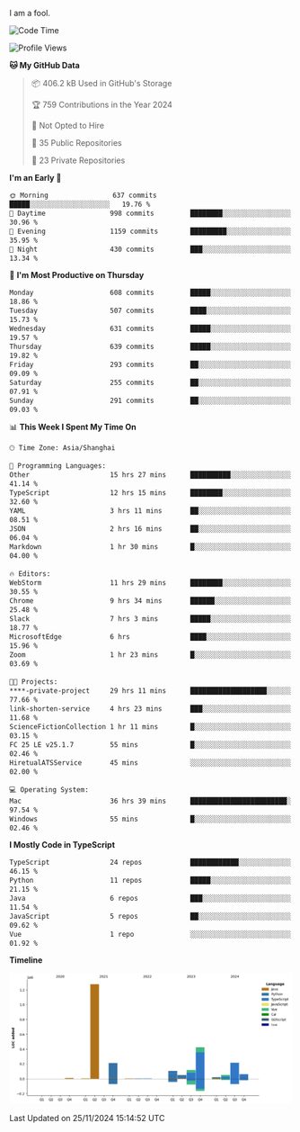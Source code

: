 I am a fool.

<!--START_SECTION:waka-->
![Code Time](http://img.shields.io/badge/Code%20Time-2%2C145%20hrs%2030%20mins-blue)

![Profile Views](http://img.shields.io/badge/Profile%20Views-1-blue)

**🐱 My GitHub Data** 

> 📦 406.2 kB Used in GitHub's Storage 
 > 
> 🏆 759 Contributions in the Year 2024
 > 
> 🚫 Not Opted to Hire
 > 
> 📜 35 Public Repositories 
 > 
> 🔑 23 Private Repositories 
 > 
**I'm an Early 🐤** 

```text
🌞 Morning                637 commits         █████░░░░░░░░░░░░░░░░░░░░   19.76 % 
🌆 Daytime                998 commits         ████████░░░░░░░░░░░░░░░░░   30.96 % 
🌃 Evening                1159 commits        █████████░░░░░░░░░░░░░░░░   35.95 % 
🌙 Night                  430 commits         ███░░░░░░░░░░░░░░░░░░░░░░   13.34 % 
```
📅 **I'm Most Productive on Thursday** 

```text
Monday                   608 commits         █████░░░░░░░░░░░░░░░░░░░░   18.86 % 
Tuesday                  507 commits         ████░░░░░░░░░░░░░░░░░░░░░   15.73 % 
Wednesday                631 commits         █████░░░░░░░░░░░░░░░░░░░░   19.57 % 
Thursday                 639 commits         █████░░░░░░░░░░░░░░░░░░░░   19.82 % 
Friday                   293 commits         ██░░░░░░░░░░░░░░░░░░░░░░░   09.09 % 
Saturday                 255 commits         ██░░░░░░░░░░░░░░░░░░░░░░░   07.91 % 
Sunday                   291 commits         ██░░░░░░░░░░░░░░░░░░░░░░░   09.03 % 
```


📊 **This Week I Spent My Time On** 

```text
🕑︎ Time Zone: Asia/Shanghai

💬 Programming Languages: 
Other                    15 hrs 27 mins      ██████████░░░░░░░░░░░░░░░   41.14 % 
TypeScript               12 hrs 15 mins      ████████░░░░░░░░░░░░░░░░░   32.60 % 
YAML                     3 hrs 11 mins       ██░░░░░░░░░░░░░░░░░░░░░░░   08.51 % 
JSON                     2 hrs 16 mins       ██░░░░░░░░░░░░░░░░░░░░░░░   06.04 % 
Markdown                 1 hr 30 mins        █░░░░░░░░░░░░░░░░░░░░░░░░   04.00 % 

🔥 Editors: 
WebStorm                 11 hrs 29 mins      ████████░░░░░░░░░░░░░░░░░   30.55 % 
Chrome                   9 hrs 34 mins       ██████░░░░░░░░░░░░░░░░░░░   25.48 % 
Slack                    7 hrs 3 mins        █████░░░░░░░░░░░░░░░░░░░░   18.77 % 
MicrosoftEdge            6 hrs               ████░░░░░░░░░░░░░░░░░░░░░   15.96 % 
Zoom                     1 hr 23 mins        █░░░░░░░░░░░░░░░░░░░░░░░░   03.69 % 

🐱‍💻 Projects: 
****-private-project     29 hrs 11 mins      ███████████████████░░░░░░   77.66 % 
link-shorten-service     4 hrs 23 mins       ███░░░░░░░░░░░░░░░░░░░░░░   11.68 % 
ScienceFictionCollection 1 hr 11 mins        █░░░░░░░░░░░░░░░░░░░░░░░░   03.15 % 
FC 25 LE v25.1.7         55 mins             █░░░░░░░░░░░░░░░░░░░░░░░░   02.46 % 
HiretualATSService       45 mins             ░░░░░░░░░░░░░░░░░░░░░░░░░   02.00 % 

💻 Operating System: 
Mac                      36 hrs 39 mins      ████████████████████████░   97.54 % 
Windows                  55 mins             █░░░░░░░░░░░░░░░░░░░░░░░░   02.46 % 
```

**I Mostly Code in TypeScript** 

```text
TypeScript               24 repos            ████████████░░░░░░░░░░░░░   46.15 % 
Python                   11 repos            █████░░░░░░░░░░░░░░░░░░░░   21.15 % 
Java                     6 repos             ███░░░░░░░░░░░░░░░░░░░░░░   11.54 % 
JavaScript               5 repos             ██░░░░░░░░░░░░░░░░░░░░░░░   09.62 % 
Vue                      1 repo              ░░░░░░░░░░░░░░░░░░░░░░░░░   01.92 % 
```



**Timeline**

![Lines of Code chart](https://raw.githubusercontent.com/VeejaLiu/VeejaLiu/master/assets/bar_graph.png)


 Last Updated on 25/11/2024 15:14:52 UTC
<!--END_SECTION:waka-->

